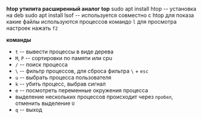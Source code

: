 **htop утилита расширенный аналог top**
sudo apt install htop -- установка на deb
sudo apt install lsof -- используется совместно с htop для показа какие файлы используются процессов командо `l`
для просмотра настроек нажать `f2`

**команды**
- `t` -- вывести процессы в виде дерева
- `M`, `P` -- сортировки по памяти или cpu
- `/` -- поиск процесса
- `\` -- фильтр процессов, для сброса фильтра `\` + `esc`
- `u` -- выбрать процесса пользователя
- `k` -- убить процесс, выбрав сигнал
- `e` -- посмотреть переменные окружения процесса
- выделение нескольких процессов происходит через `пробел`, отменить выделение `U`
- `q` -- выход